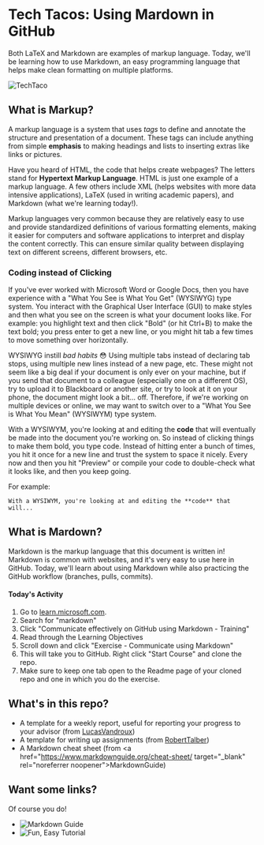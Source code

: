 # Tech Tacos: Using Mardown in GitHub

Both LaTeX and Markdown are examples of markup language. Today, we'll be learning how to use Markdown, an easy programming language that helps make clean formatting on multiple platforms.

![TechTaco](https://avatars.githubusercontent.com/u/145585316?s=48&v=4)

## What is Markup?

A markup language is a system that uses *tags* to define and annotate the structure and presentation of a document. These tags can include anything from simple **emphasis** to making headings and lists to inserting extras like links or pictures.

Have you heard of HTML, the code that helps create webpages? The letters stand for **Hypertext Markup Language**. HTML is just one example of a markup language. A few others include XML (helps websites with more data intensive applications), LaTeX (used in writing academic papers), and Markdown (what we're learning today!).

Markup languages very common because they are relatively easy to use and provide standardized definitions of various formatting elements, making it easier for computers and software applications to interpret and display the content correctly. 
This can ensure similar quality between displaying text on different screens, different browsers, etc.

### Coding instead of Clicking

If you've ever worked with Microsoft Word or Google Docs, then you have experience with a "What You See is What You Get" (WYSIWYG) type system. You interact with the Graphical User Interface (GUI) to make styles and then what you see on the screen is what your document looks like. For example: you highlight text and then click "Bold" (or hit Ctrl+B) to make the text bold; you press enter to get a new line, or you might hit tab a few times to move something over horizontally.

WYSIWYG instill *bad habits* 😳 Using multiple tabs instead of declaring tab stops, using multiple new lines instead of a new page, etc. These might not seem like a big deal if your document is only ever on your machine, but if you send that document to a colleague (especially one on a different OS), try to upload it to Blackboard or another site, or try to look at it on your phone, the document might look a bit... off. Therefore, if we're working on multiple devices or online, we may want to switch over to a "What You See is What You Mean" (WYSIWYM) type system.

With a WYSIWYM, you're looking at and editing the **code** that will eventually be made into the document you're working on. So instead of clicking things to make them bold, you type code. Instead of hitting enter a bunch of times, you hit it once for a new line and trust the system to space it nicely. Every now and then you hit "Preview" or compile your code to double-check what it looks like, and then you keep going.

For example: 
```
With a WYSIWYM, you're looking at and editing the **code** that will...
```

## What is Mardown?

Markdown is the markup language that this document is written in! Markdown is common with websites, and it's very easy to use here in GitHub. Today, we'll learn about using Markdown while also practicing the GitHub workflow (branches, pulls, commits).

#### Today's Activity

1. Go to <a href="https://learn.microsoft.com/en-us/training/" target="_blank" rel="noreferrer noopener">learn.microsoft.com</a>.
2. Search for "markdown"
3. Click "Communicate effectively on GitHub using Markdown - Training"
4. Read through the Learning Objectives
5. Scroll down and click "Exercise - Communicate using Markdown"
6. This will take you to GitHub. Right click "Start Course" and clone the repo.
7. Make sure to keep one tab open to the Readme page of your cloned repo and one in which you do the exercise.

## What's in this repo?

- A template for a weekly report, useful for reporting your progress to your advisor (from <a href="https://github.com/LucasVandroux/template-weekly-report" target="_blank" rel="noreferrer noopener">LucasVandroux</a>)
- A template for writing up assignments (from <a href="https://gist.github.com/RobertTalbert/378fbf6e390d8ae97011" target="_blank" rel="noreferrer noopener">RobertTalber</a>)
- A Markdown cheat sheet (from <a href="https://www.markdownguide.org/cheat-sheet/ target="_blank" rel="noreferrer noopener">MarkdownGuide</a>)

## Want some links?

Of course you do!

- ![Markdown Guide](https://www.markdownguide.org/getting-started/)
- ![Fun, Easy Tutorial](https://www.markdowntutorial.com/)

